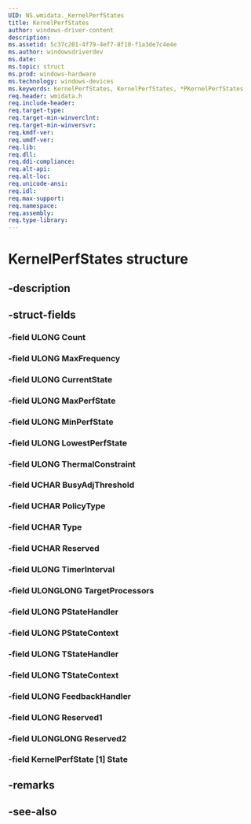 ```yaml
---
UID: NS.wmidata._KernelPerfStates
title: KernelPerfStates
author: windows-driver-content
description: 
ms.assetid: 5c37c201-4f79-4ef7-8f10-f1a3de7c4e4e
ms.author: windowsdriverdev
ms.date: 
ms.topic: struct
ms.prod: windows-hardware
ms.technology: windows-devices
ms.keywords: KernelPerfStates, KernelPerfStates, *PKernelPerfStates
req.header: wmidata.h
req.include-header:
req.target-type:
req.target-min-winverclnt:
req.target-min-winversvr:
req.kmdf-ver:
req.umdf-ver:
req.lib:
req.dll:
req.ddi-compliance:
req.alt-api:
req.alt-loc:
req.unicode-ansi:
req.idl:
req.max-support:
req.namespace:
req.assembly:
req.type-library:
---
```


# KernelPerfStates structure

## -description



## -struct-fields

### -field ULONG Count			
 	
### -field ULONG MaxFrequency			
 	
### -field ULONG CurrentState			
 	
### -field ULONG MaxPerfState			
 	
### -field ULONG MinPerfState			
 	
### -field ULONG LowestPerfState			
 	
### -field ULONG ThermalConstraint			
 	
### -field UCHAR BusyAdjThreshold			
 	
### -field UCHAR PolicyType			
 	
### -field UCHAR Type			
 	
### -field UCHAR Reserved			
 	
### -field ULONG TimerInterval			
 	
### -field ULONGLONG TargetProcessors			
 	
### -field ULONG PStateHandler			
 	
### -field ULONG PStateContext			
 	
### -field ULONG TStateHandler			
 	
### -field ULONG TStateContext			
 	
### -field ULONG FeedbackHandler			
 	
### -field ULONG Reserved1			
 	
### -field ULONGLONG Reserved2			
 	
### -field KernelPerfState [1] State			
 	
## -remarks

## -see-also